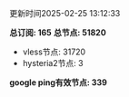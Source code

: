 更新时间2025-02-25 13:12:33

**总订阅: 165**
**总节点: 51820**
- vless节点: 31720
- hysteria2节点: 3

**google ping有效节点: 339**
